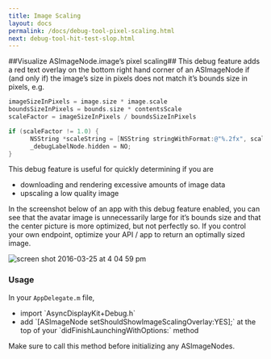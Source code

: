 ```yaml
---
title: Image Scaling
layout: docs
permalink: /docs/debug-tool-pixel-scaling.html
next: debug-tool-hit-test-slop.html
---
```


##Visualize ASImageNode.image’s pixel scaling##
This debug feature adds a red text overlay on the bottom right hand corner of an ASImageNode if (and only if) the image’s size in pixels does not match it’s bounds size in pixels, e.g.

```objective-c
imageSizeInPixels = image.size * image.scale
boundsSizeInPixels = bounds.size * contentsScale
scaleFactor = imageSizeInPixels / boundsSizeInPixels

if (scaleFactor != 1.0) {
      NSString *scaleString = [NSString stringWithFormat:@"%.2fx", scaleFactor];
      _debugLabelNode.hidden = NO;
}
```

This debug feature is useful for quickly determining if you are
<ul>
  <li>downloading and rendering excessive amounts of image data</li> 
  <li>upscaling a low quality image</li>
</ul>

In the screenshot below of an app with this debug feature enabled, you can see that the avatar image is unnecessarily large for it’s bounds size and that the center picture is more optimized, but not perfectly so. If you control your own endpoint, optimize your API / app to return an optimally sized image.

![screen shot 2016-03-25 at 4 04 59 pm](https://cloud.githubusercontent.com/assets/3419380/14056994/15561daa-f2b1-11e5-9606-59d54d2b5354.png)
### Usage
In your `AppDelegate.m` file, 
<ul>
  <li>import `AsyncDisplayKit+Debug.h`</li>
  <li>add `[ASImageNode setShouldShowImageScalingOverlay:YES];` at the top of your `didFinishLaunchingWithOptions:` method</li>
</ul>
Make sure to call this method before initializing any ASImageNodes.
